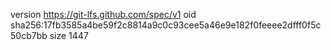 version https://git-lfs.github.com/spec/v1
oid sha256:17fb3585a4be59f2c8814a9c0c93cee5a46e9e182f0feeee2dfff0f5c50cb7bb
size 1447
